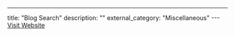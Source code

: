 ---
title: "Blog Search"
description: ""
external_category: "Miscellaneous"
---[Visit Website](https://createandgo.com/blog-search/)


